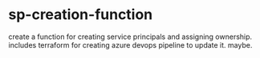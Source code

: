 # sp-creation-function
create a function for creating service principals and assigning ownership. includes terraform for creating azure devops pipeline to update it. maybe. 

